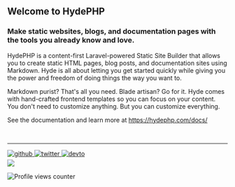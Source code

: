 ## Welcome to HydePHP  
  


### Make static websites, blogs, and documentation pages with the tools you already know and love.  
HydePHP is a content-first Laravel-powered Static Site Builder that allows you to create static HTML pages, blog posts, and documentation sites using Markdown. Hyde is all about letting you get started quickly while giving you the power and freedom of doing things the way you want to.

Markdown purist? That's all you need. Blade artisan? Go for it. Hyde comes with hand-crafted frontend templates so you can focus on your content. You don't need to customize anything. But you can customize everything.

See the documentation and learn more at https://hydephp.com/docs/  

<br />

----


<a href="https://github.com/hydephp" target="_blank">
<img src=https://img.shields.io/badge/github-%2324292e.svg?&style=for-the-badge&logo=github&logoColor=white alt=github style="margin-bottom: 5px;" />
</a>
<a href="https://twitter.com/hydephp1" target="_blank">
<img src=https://img.shields.io/badge/twitter-%2300acee.svg?&style=for-the-badge&logo=twitter&logoColor=white alt=twitter style="margin-bottom: 5px;" />
</a>
<a href="https://dev.to/search?q=hydephp" target="_blank">
<img src=https://img.shields.io/badge/dev.to-%2308090A.svg?&style=for-the-badge&logo=dev.to&logoColor=white alt=devto style="margin-bottom: 5px;" />
</a>  
  

<br/>  

<div>
            <a href="https://www.buymeacoffee.com/caen" target="_blank" style="display: inline-block;">
                <img
                    src="https://img.shields.io/badge/Donate-Buy%20Me%20A%20Coffee-orange.svg?style=flat-square" 
                    align="left"
                />
            </a>  

<br/>  

![Profile views counter](https://komarev.com/ghpvc/?username=hydephp&&style=flat-square)  
  
